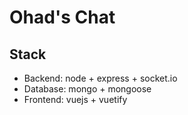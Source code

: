 # Ohad's Chat

## Stack
- Backend: node + express + socket.io
- Database: mongo + mongoose
- Frontend: vuejs + vuetify